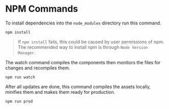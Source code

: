 # NPM Commands

To install dependencies into the `node_modules` directory run this command.

```shell
npm install
```

> If `npm install` fails, this could be caused by user permissions of npm.
> The recommended way to install npm is through `Node Version Manager`.

The watch command compiles the components then monitors the files for changes and recompiles them.

```shell
npm run watch
```  

After all updates are done, this command compiles the assets locally, minifies them and makes them ready for production.

```shell
npm run prod
```
